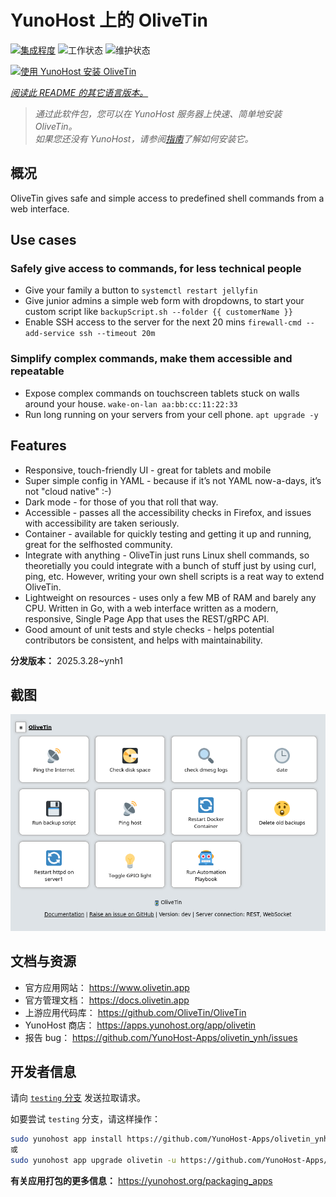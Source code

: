 <!--
注意：此 README 由 <https://github.com/YunoHost/apps/tree/master/tools/readme_generator> 自动生成
请勿手动编辑。
-->

# YunoHost 上的 OliveTin

[![集成程度](https://apps.yunohost.org/badge/integration/olivetin)](https://ci-apps.yunohost.org/ci/apps/olivetin/)
![工作状态](https://apps.yunohost.org/badge/state/olivetin)
![维护状态](https://apps.yunohost.org/badge/maintained/olivetin)

[![使用 YunoHost 安装 OliveTin](https://install-app.yunohost.org/install-with-yunohost.svg)](https://install-app.yunohost.org/?app=olivetin)

*[阅读此 README 的其它语言版本。](./ALL_README.md)*

> *通过此软件包，您可以在 YunoHost 服务器上快速、简单地安装 OliveTin。*  
> *如果您还没有 YunoHost，请参阅[指南](https://yunohost.org/install)了解如何安装它。*

## 概况

OliveTin gives safe and simple access to predefined shell commands from a web interface.

## Use cases
###  Safely give access to commands, for less technical people

- Give your family a button to `systemctl restart jellyfin`
- Give junior admins a simple web form with dropdowns, to start your custom script like `backupScript.sh --folder {{ customerName }}`
- Enable SSH access to the server for the next 20 mins `firewall-cmd --add-service ssh --timeout 20m`

### Simplify complex commands, make them accessible and repeatable

- Expose complex commands on touchscreen tablets stuck on walls around your house. `wake-on-lan aa:bb:cc:11:22:33`
- Run long running on your servers from your cell phone. `apt upgrade -y`

## Features

- Responsive, touch-friendly UI - great for tablets and mobile
- Super simple config in YAML - because if it’s not YAML now-a-days, it’s not "cloud native" :-)
- Dark mode - for those of you that roll that way.
- Accessible - passes all the accessibility checks in Firefox, and issues with accessibility are taken seriously.
- Container - available for quickly testing and getting it up and running, great for the selfhosted community.
- Integrate with anything - OliveTin just runs Linux shell commands, so theoretially you could integrate with a bunch of stuff just by using curl, ping, etc. However, writing your own shell scripts is a reat way to extend OliveTin.
- Lightweight on resources - uses only a few MB of RAM and barely any CPU. Written in Go, with a web interface written as a modern, responsive, Single Page App that uses the REST/gRPC API.
- Good amount of unit tests and style checks - helps potential contributors be consistent, and helps with maintainability.


**分发版本：** 2025.3.28~ynh1

## 截图

![OliveTin 的截图](./doc/screenshots/screenshotDesktop.png)

## 文档与资源

- 官方应用网站： <https://www.olivetin.app>
- 官方管理文档： <https://docs.olivetin.app>
- 上游应用代码库： <https://github.com/OliveTin/OliveTin>
- YunoHost 商店： <https://apps.yunohost.org/app/olivetin>
- 报告 bug： <https://github.com/YunoHost-Apps/olivetin_ynh/issues>

## 开发者信息

请向 [`testing` 分支](https://github.com/YunoHost-Apps/olivetin_ynh/tree/testing) 发送拉取请求。

如要尝试 `testing` 分支，请这样操作：

```bash
sudo yunohost app install https://github.com/YunoHost-Apps/olivetin_ynh/tree/testing --debug
或
sudo yunohost app upgrade olivetin -u https://github.com/YunoHost-Apps/olivetin_ynh/tree/testing --debug
```

**有关应用打包的更多信息：** <https://yunohost.org/packaging_apps>

